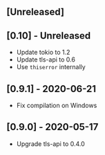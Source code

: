 ## [Unreleased]

## [0.10] - Unreleased

- Update tokio to 1.2
- Update tls-api to 0.6
- Use `thiserror` internally

## [0.9.1] - 2020-06-21

- Fix compilation on Windows

## [0.9.0] - 2020-05-17

- Upgrade tls-api to 0.4.0
